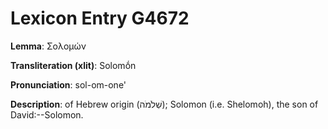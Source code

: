 # Lexicon Entry G4672

**Lemma**: Σολομών

**Transliteration (xlit)**: Solomṓn

**Pronunciation**: sol-om-one'

**Description**:
of Hebrew origin (שְׁלֹמֹה); Solomon (i.e. Shelomoh), the son of David:--Solomon.
